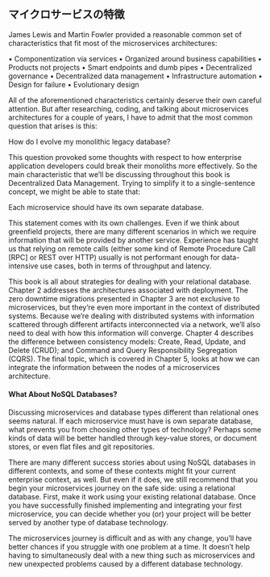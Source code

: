 ## マイクロサービスの特徴

James Lewis and Martin Fowler provided a reasonable common set of characteristics that fit most of the microservices architectures:

• Componentization via services
• Organized around business capabilities
• Products not projects
• Smart endpoints and dumb pipes
• Decentralized governance
• Decentralized data management
• Infrastructure automation
• Design for failure
• Evolutionary design

All of the aforementioned characteristics certainly deserve their own careful attention.
But after researching, coding, and talking about microservices architectures for a couple of years, I have to admit that the most common question that arises is this:

How do I evolve my monolithic legacy database?

This question provoked some thoughts with respect to how enterprise application developers could break their monoliths more effectively.
So the main characteristic that we’ll be discussing throughout this book is Decentralized Data Management.
Trying to simplify it to a single-sentence concept, we might be able to state that:

Each microservice should have its own separate database.

This statement comes with its own challenges.
Even if we think about greenfield projects, there are many different scenarios in which we require information that will be provided by another service.
Experience has taught us that relying on remote calls (either some kind of Remote Procedure Call [RPC] or REST over HTTP) usually is not performant enough for data-intensive use cases, both in terms of throughput and latency.

This book is all about strategies for dealing with your relational database.
Chapter 2 addresses the architectures associated with deployment.
The zero downtime migrations presented in Chapter 3 are not exclusive to microservices, but they’re even more important in the context of distributed systems.
Because we’re dealing with distributed systems with information scattered through different artifacts interconnected via a network, we’ll also need to deal with how this information will converge.
Chapter 4 describes the difference between consistency models: Create, Read, Update, and Delete (CRUD); and Command and Query Responsibility Segregation (CQRS).
The final topic, which is covered in Chapter 5, looks at how we can integrate the information between the nodes of a microservices architecture.

#### What About NoSQL Databases?

Discussing microservices and database types different than relational ones seems natural.
If each microservice must have is own separate database, what prevents you from choosing other types of technology?
Perhaps some kinds of data will be better handled through key-value stores, or document stores, or even flat files and git repositories.

There are many different success stories about using NoSQL databases in different contexts, and some of these contexts might fit your current enterprise context, as well.
But even if it does, we still recommend that you begin your microservices journey on the safe side: using a relational database.
First, make it work using your existing relational database.
Once you have successfully finished implementing and integrating your first microservice, you can decide whether you (or) your project will be better served by another type of database technology.

The microservices journey is difficult and as with any change, you’ll have better chances if you struggle with one problem at a time.
It doesn’t help having to simultaneously deal with a new thing such as microservices and new unexpected problems caused by a different database technology.